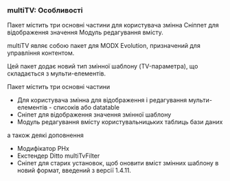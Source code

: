 
<meta http-equiv="Content-Type" content="text/html; charset=utf-8">
<h3>multiTV: Особливості </h3> 
Пакет містить три основні частини для користувача змінна Сніппет для відображення значення Модуль редагування вмісту.	
<br>
<p>multiTV являє собою пакет для MODX Evolution, призначений для управління контентом.</p>
<p>Цей пакет додає новий тип змінної шаблону (TV-параметра), що складається з мульти-елементів.</p>
<p>Пакет містить три основні частини</p>
<ul>
	<li>Для користувача змінна для відображення і редагування мульти-елементів - списоків або datatable</li>
	<li>Сніпет для відображення значення змінної шаблону</li>
	<li>Модуль редагування вмісту користувальницьких таблиць бази даних</li>
</ul>
<p>а також деякі доповнення</p>
<ul>
	<li>Модифікатор PHx</li>
	<li>Екстендер Ditto multiTvFilter</li>
	<li>Сніпет для старих установок, щоб оновити вміст змінних шаблону в новий формат, введений з версії 1.4.11.</li>
</ul>
